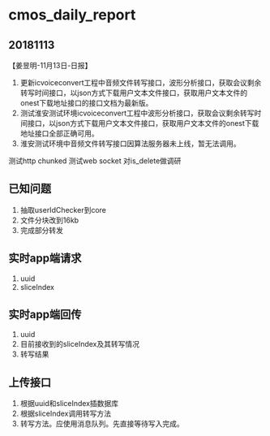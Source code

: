 # cmos_daily_report

## 20181113
【姜昱明-11月13日-日报】
1. 更新icvoiceconvert工程中音频文件转写接口，波形分析接口，获取会议剩余转写时间接口，以json方式下载用户文本文件接口，获取用户文本文件的onest下载地址接口的接口文档为最新版。
2. 测试淮安测试环境icvoiceconvert工程中波形分析接口，获取会议剩余转写时间接口，以json方式下载用户文本文件接口，获取用户文本文件的onest下载地址接口全部正确可用。
3. 淮安测试环境中音频文件转写接口因算法服务器未上线，暂无法调用。

测试http chunked
测试web socket
对is_delete做调研

## 已知问题

1. 抽取userIdChecker到core
2. 文件分块改到16kb
3. 完成部分转发

## 实时app端请求

1. uuid
2. sliceIndex

## 实时app端回传

1. uuid
2. 目前接收到的sliceIndex及其转写情况
3. 转写结果

## 上传接口

1. 根据uuid和sliceIndex插数据库
2. 根据sliceIndex调用转写方法
3. 转写方法。应使用消息队列。先直接等待写入完成。
